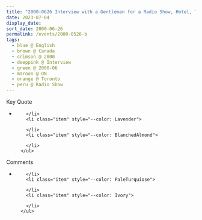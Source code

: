 ```yaml
---
title: "2000-0626 Interview with a Gentleman for a Radio Show, Hotel, Toronto, ON, Canada (departure day, date not sure)"
date: 2023-07-04
display_date: 
sort_date: 2000-06-26
permalink: /events/2000-0526-b
tags:
  - blue @ English
  - brown @ Canada
  - crimson @ 2000
  - deeppink @ Interview
  - green @ 2000-06
  - maroon @ ON
  - orange @ Toronto
  - peru @ Radio Show
---
```


<div class="main">
  <div class="wave-list">
    <div class="title">
      <div class="text" style="--color: green">
        Key Quote
      </div>
    </div>
    <ul class="list">
        <li class="item" data-color-BlanchedAlmond>
          
        </li>
        <li class="item" style="--color: Lavender">
          
        </li>
        <li class="item" style="--color: BlanchedAlmond">
        
        </li>
      </ul>
  </div>
</div>

<div class="main">
  <div class="wave-list">
    <div class="title">
      <div class="text" style="--color: green">
        Comments
      </div>
    </div>
    <ul class="list">
        <li class="item" data-color-Ivory>
         
        </li>
        <li class="item" style="--color: PaleTurquiose">
          
        </li>
        <li class="item" style="--color: Ivory">
         
        </li>
      </ul>
  </div>
</div>